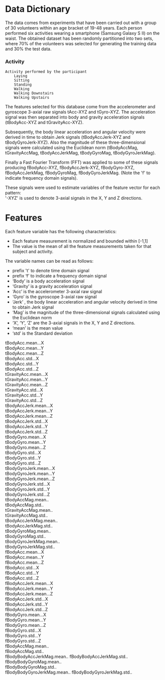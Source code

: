 # Data Dictionary

The data comes from experiments that have been carried out with a group of 30 volunteers within an age bracket of 19-48 years. Each person performed six activities wearing a smartphone (Samsung Galaxy S II) on the waist. The obtained dataset has been randomly partitioned into two sets, where 70% of the volunteers was selected for generating the training data and 30% the test data.

### Activity
	Activity performed by the participant
		Laying
		Sitting
		Standing
		Walking
		Walking Downstairs
		Walking Upstairs

The features selected for this database come from the accelerometer and gyroscope 3-axial raw signals tAcc-XYZ and tGyro-XYZ. The acceleration signal was then separated into body and gravity acceleration signals (tBodyAcc-XYZ and tGravityAcc-XYZ).

Subsequently, the body linear acceleration and angular velocity were derived in time to obtain Jerk signals (tBodyAccJerk-XYZ and tBodyGyroJerk-XYZ). Also the magnitude of these three-dimensional signals were calculated using the Euclidean norm (tBodyAccMag, tGravityAccMag, tBodyAccJerkMag, tBodyGyroMag, tBodyGyroJerkMag).

Finally a Fast Fourier Transform (FFT) was applied to some of these signals producing fBodyAcc-XYZ, fBodyAccJerk-XYZ, fBodyGyro-XYZ, fBodyAccJerkMag, fBodyGyroMag, fBodyGyroJerkMag. (Note the 'f' to indicate frequency domain signals). 

These signals were used to estimate variables of the feature vector for each pattern:  
'-XYZ' is used to denote 3-axial signals in the X, Y and Z directions.

# Features

Each feature variable has the following characteristics:

* Each feature measurement is normalized and bounded within [-1,1]
* The value is the mean of all the feature measurements taken for that subject and activity.

The variable names can be read as follows:

* prefix 't' to denote time domain signal
* prefix ‘f’ to indicate a frequency domain signal
* ‘Body’ is a body acceleration signal
* ‘Gravity’ is a gravity acceleration signal
* ‘Acc’ is the accelerometer 3-axial raw signal
* ‘Gyro’ is the gyroscope 3-axial raw signal
* ‘Jerk’ , the body linear acceleration and angular velocity derived in time to obtain Jerk signal
* ‘Mag’ is the magnitude of the three-dimensional signals calculated using the Euclidean norm
* ‘X’, ‘Y’, ‘Z’ are the 3-axial signals in the X, Y and Z directions.
* ‘mean’ is the mean value
* ‘std’ is the Standard deviation

tBodyAcc.mean...X      
tBodyAcc.mean...Y           
tBodyAcc.mean...Z           
tBodyAcc.std...X           
tBodyAcc.std...Y         
tBodyAcc.std...Z            
tGravityAcc.mean...X       
tGravityAcc.mean...Y        
tGravityAcc.mean...Z        
tGravityAcc.std...X        
tGravityAcc.std...Y        
tGravityAcc.std...Z        
tBodyAccJerk.mean...X      
tBodyAccJerk.mean...Y       
tBodyAccJerk.mean...Z       
tBodyAccJerk.std...X       
tBodyAccJerk.std...Y        
tBodyAccJerk.std...Z        
tBodyGyro.mean...X         
tBodyGyro.mean...Y          
tBodyGyro.mean...Z          
tBodyGyro.std...X          
tBodyGyro.std...Y           
tBodyGyro.std...Z           
tBodyGyroJerk.mean...X     
tBodyGyroJerk.mean...Y      
tBodyGyroJerk.mean...Z      
tBodyGyroJerk.std...X      
tBodyGyroJerk.std...Y       
tBodyGyroJerk.std...Z       
tBodyAccMag.mean..         
tBodyAccMag.std..           
tGravityAccMag.mean..       
tGravityAccMag.std..       
tBodyAccJerkMag.mean..      
tBodyAccJerkMag.std..       
tBodyGyroMag.mean..        
tBodyGyroMag.std..          
tBodyGyroJerkMag.mean..     
tBodyGyroJerkMag.std..     
fBodyAcc.mean...X           
fBodyAcc.mean...Y           
fBodyAcc.mean...Z          
fBodyAcc.std...X            
fBodyAcc.std...Y            
fBodyAcc.std...Z           
fBodyAccJerk.mean...X       
fBodyAccJerk.mean...Y       
fBodyAccJerk.mean...Z      
fBodyAccJerk.std...X        
fBodyAccJerk.std...Y        
fBodyAccJerk.std...Z       
fBodyGyro.mean...X          
fBodyGyro.mean...Y          
fBodyGyro.mean...Z         
fBodyGyro.std...X           
fBodyGyro.std...Y           
fBodyGyro.std...Z          
fBodyAccMag.mean..          
fBodyAccMag.std..           
fBodyBodyAccJerkMag.mean.. 
fBodyBodyAccJerkMag.std..   
fBodyBodyGyroMag.mean..     
fBodyBodyGyroMag.std..     
fBodyBodyGyroJerkMag.mean.. 
fBodyBodyGyroJerkMag.std..
